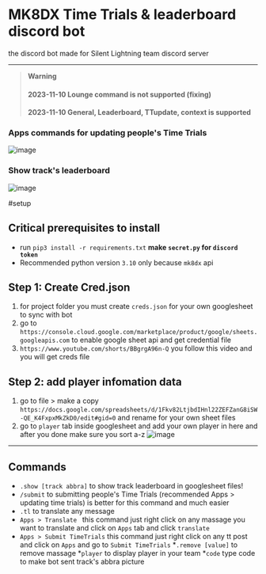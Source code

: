 # MK8DX Time Trials & leaderboard discord bot
the discord bot made for Silent Lightning team discord server

---
> **Warning**
>
> #### 2023-11-10 Lounge command is not supported (fixing)
> #### 2023-11-10 General, Leaderboard, TTupdate, context is supported

### Apps commands for updating people's Time Trials
![image](https://cdn.discordapp.com/attachments/1172493621732327495/1172495134395474020/updating.gif?ex=6560862f&is=654e112f&hm=6ba1a9b10920fa311a1ab44a18d794e0e8c7b1d74dac400931c0205edddb7a2a&)

### Show track's leaderboard 
![image](https://cdn.discordapp.com/attachments/1172493621732327495/1172495675930447903/show_track.gif?ex=656086b1&is=654e11b1&hm=39670465510eacec7b523fb60a4a7899052a968c397224e4e1baccb867f9cc98&)

#setup
## Critical prerequisites to install
* run ```pip3 install -r requirements.txt```
**make `secret.py` for `discord token`**
* Recommended python version `3.10` only because `mk8dx` api
## Step 1: Create Cred.json
1. for project folder you must create `creds.json` for your own googlesheet to sync with bot
2. go to `https://console.cloud.google.com/marketplace/product/google/sheets.googleapis.com` to enable google sheet api and get credential file
3. `https://www.youtube.com/shorts/BBgrgA96n-Q` you follow this video and you will get creds file
## Step 2: add player infomation data
1. go to file > make a copy `https://docs.google.com/spreadsheets/d/1Fkv82LtjbdIHnl22ZEFZanG8iSW-QE_K4FxpxMkZkD0/edit#gid=0` and rename for your own sheet files
2. go to `player` tab inside googlesheet and add your own player in here and after you done make sure you sort a-z
![image](https://cdn.discordapp.com/attachments/1172493621732327495/1172502188279472218/player_tab.PNG?ex=65608cc1&is=654e17c1&hm=acca34a9edba8a27e5542bbbbb37931eebeb63509282c522745942c22d87fa76&)
---
## Commands
* `.show [track abbra]` to show track leaderboard in googlesheet files!
* `/submit` to submitting people's Time Trials (recommended Apps > updating time trials) is better for this command and much easier
* `.tl` to translate any message
* `Apps > Translate ` this command just right click on any massage you want to translate and click on `Apps` tab and click `translate`
* `Apps > Submit TimeTrials` this command just right click on any tt post and click on `Apps` and go to `Submit TimeTrials`
*`.remove [value]` to remove massage
*`player` to display player in your team
*`code` type code to make bot sent track's abbra picture

